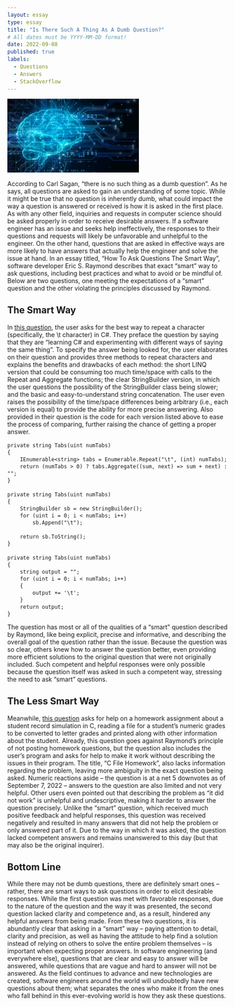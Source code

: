 ```yaml
---
layout: essay
type: essay
title: "Is There Such A Thing As A Dumb Question?"
# All dates must be YYYY-MM-DD format!
date: 2022-09-08
published: true
labels:
  - Questions
  - Answers
  - StackOverflow
---
```


<img width="300px" class="rounded float-start pe-4" src="../img/genericbrain.jpg">

According to Carl Sagan, “there is no such thing as a dumb question”. As he says, all questions are asked to gain an understanding of some topic. While it might be true that no question is inherently dumb, what could impact the way a question is answered or received is how it is asked in the first place. As with any other field, inquiries and requests in computer science should be asked properly in order to receive desirable answers. If a software engineer has an issue and seeks help ineffectively, the responses to their questions and requests will likely be unfavorable and unhelpful to the engineer. On the other hand, questions that are asked in effective ways are more likely to have answers that actually help the engineer and solve the issue at hand. In an essay titled, “How To Ask Questions The Smart Way”, software developer Eric S. Raymond describes that exact “smart” way to ask questions, including best practices and what to avoid or be mindful of. Below are two questions, one meeting the expectations of a “smart” question and the other violating the principles discussed by Raymond.

## The Smart Way

In <a href="https://stackoverflow.com/questions/411752/best-way-to-repeat-a-character-in-c-sharp">this question</a>, the user asks for the best way to repeat a character (specifically, the \t character) in C#. They preface the question by saying that they are “learning C# and experimenting with different ways of saying the same thing”. To specify the answer being looked for, the user elaborates on their question and provides three methods to repeat characters and explains the benefits and drawbacks of each method: the short LINQ version that could be consuming too much time/space with calls to the Repeat and Aggregate functions; the clear StringBuilder version, in which the user questions the possibility of the StringBuilder class being slower; and the basic and easy-to-understand string concatenation. The user even raises the possibility of the time/space differences being arbitrary (i.e., each version is equal) to provide the ability for more precise answering. Also provided in their question is the code for each version listed above to ease the process of comparing, further raising the chance of getting a proper answer.
```
private string Tabs(uint numTabs)
{
    IEnumerable<string> tabs = Enumerable.Repeat("\t", (int) numTabs);
    return (numTabs > 0) ? tabs.Aggregate((sum, next) => sum + next) : ""; 
}  

private string Tabs(uint numTabs)
{
    StringBuilder sb = new StringBuilder();
    for (uint i = 0; i < numTabs; i++)
        sb.Append("\t");

    return sb.ToString();
}  

private string Tabs(uint numTabs)
{
    string output = "";
    for (uint i = 0; i < numTabs; i++)
    {
        output += '\t';
    }
    return output; 
}
```
The question has most or all of the qualities of a “smart” question described by Raymond, like being explicit, precise and informative, and describing the overall goal of the question rather than the issue. Because the question was so clear, others knew how to answer the question better, even providing more efficient solutions to the original question that were not originally included. Such competent and helpful responses were only possible because the question itself was asked in such a competent way, stressing the need to ask “smart” questions.

## The Less Smart Way

Meanwhile, <a href="https://stackoverflow.com/questions/20574925/c-file-homework">this question</a> asks for help on a homework assignment about a student record simulation in C, reading a file for a student’s numeric grades to be converted to letter grades and printed along with other information about the student. Already, this question goes against Raymond’s principle of not posting homework questions, but the question also includes the user’s program and asks for help to make it work without describing the issues in their program. The title, “C File Homework”, also lacks information regarding the problem, leaving more ambiguity in the exact question being asked. Numeric reactions aside – the question is at a net 5 downvotes as of September 7, 2022 – answers to the question are also limited and not very helpful. Other users even pointed out that describing the problem as “it did not work” is unhelpful and undescriptive, making it harder to answer the question precisely. Unlike the “smart” question, which received much positive feedback and helpful responses, this question was received negatively and resulted in many answers that did not help the problem or only answered part of it. Due to the way in which it was asked, the question lacked competent answers and remains unanswered to this day (but that may also be the original inquirer).

## Bottom Line

While there may not be dumb questions, there are definitely smart ones – rather, there are smart ways to ask questions in order to elicit desirable responses. While the first question was met with favorable responses, due to the nature of the question and the way it was presented, the second question lacked clarity and competence and, as a result, hindered any helpful answers from being made. From these two questions, it is abundantly clear that asking in a “smart” way – paying attention to detail, clarity and precision, as well as having the attitude to help find a solution instead of relying on others to solve the entire problem themselves – is important when expecting proper answers. In software engineering (and everywhere else), questions that are clear and easy to answer will be answered, while questions that are vague and hard to answer will not be answered. As the field continues to advance and new technologies are created, software engineers around the world will undoubtedly have new questions about them; what separates the ones who make it from the ones who fall behind in this ever-evolving world is how they ask these questions.
